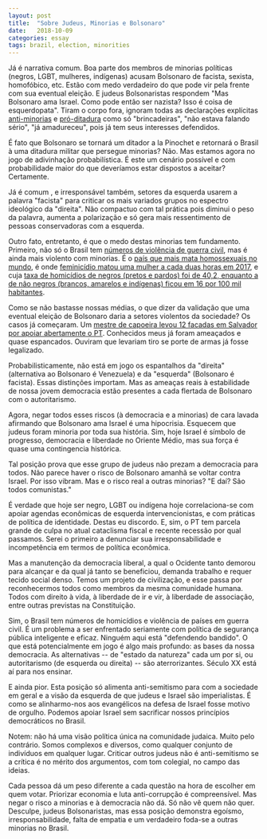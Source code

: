 ```yaml
---
layout: post
title:  "Sobre Judeus, Minorias e Bolsonaro"
date:   2018-10-09
categories: essay
tags: brazil, election, minorities
---
```


Já é narrativa comum. Boa parte dos membros de minorias políticas (negros, LGBT, mulheres, indígenas) acusam Bolsonaro de facista, sexista, homofóbico, etc. Estão com medo verdadeiro do que pode vir pela frente com sua eventual eleição. E judeus Bolsonaristas respondem "Mas Bolsonaro ama Israel. Como pode então ser nazista? Isso é coisa de esquerdopata". Tiram o corpo fora, ignoram todas as declarações explícitas [anti-minorias](https://www.youtube.com/watch?v=ghCP4r-hzYI) e [pró-ditadura](https://www.youtube.com/watch?v=-fMdCwlwg8E) como só "brincadeiras", "não estava falando sério", "já amadureceu", pois já tem seus interesses defendidos.

É fato que Bolsonaro se tornará um ditador a la Pinochet e retornará o Brasil à uma ditadura militar que persegue minorias? Não. Mas estamos agora no jogo de adivinhação probabilística. É este um cenário possível e com probabilidade maior do que deveríamos estar dispostos a aceitar? Certamente.

Já é comum , e irresponsável também, setores da esquerda usarem a palavra "facista" para criticar os mais variados grupos no espectro ideológico da "direita". Não compactuo com tal prática pois diminui o peso da palavra, aumenta a polarização e só gera mais ressentimento de pessoas conservadoras com a esquerda.

Outro fato, entretanto, é que o medo destas minorias tem fundamento. Primeiro, não só o Brasil tem [números de violência de guerra civil](http://www.ipea.gov.br/atlasviolencia/), mas é ainda mais violento com minorias. É o [país que mais mata homossexuais no mundo](https://www12.senado.leg.br/radio/1/noticia/brasil-e-o-pais-que-mais-mata-homossexuais-no-mundo), é onde [feminicídio matou uma mulher a cada duas horas em 2017](https://g1.globo.com/monitor-da-violencia/noticia/cresce-n-de-mulheres-vitimas-de-homicidio-no-brasil-dados-de-feminicidio-sao-subnotificados.ghtml), e cuja [taxa de homicídios de negros (pretos e pardos) foi de 40,2, enquanto a de não negros (brancos, amarelos e indígenas) ficou em 16 por 100 mil habitantes](https://exame.abril.com.br/brasil/homicidios-de-negros-no-pais-e-mais-que-o-dobro-do-de-brancos/).

Como se não bastasse nossas médias, o que dizer da validação que uma eventual eleição de Bolsonaro daria a setores violentos da sociedade? Os casos já começaram. Um [mestre de capoeira levou 12 facadas em Salvador por apoiar abertamente o PT](https://odia.ig.com.br/brasil/2018/10/5581693-mestre-de-capoeira-e-morto-por-eleitor-de-bolsonaro-apos-declarar-voto-no-pt.html). Conhecidos meus já foram ameaçados e quase espancados. Ouviram que levariam tiro se porte de armas já fosse legalizado.

Probabilisticamente, não está em jogo os espantalhos da "direita" (alternativa ao Bolsonaro é Venezuela) e da "esquerda" (Bolsonaro é facista). Essas distinções importam. Mas as ameaças reais à estabilidade de nossa jovem democracia estão presentes a cada flertada de Bolsonaro com o autoritarismo.

Agora, negar todos esses riscos (à democracia e a minorias) de cara lavada afirmando que Bolsonaro ama Israel é uma hipocrisia. Esquecem que judeus foram minoria por toda sua história. Sim, hoje Israel é símbolo de progresso, democracia e liberdade no Oriente Médio, mas sua força é quase uma contingencia histórica.

Tal posição prova que esse grupo de judeus não prezam a democracia para todos. Não parece haver o risco de Bolsonaro amanhã se voltar contra Israel. Por isso vibram. Mas e o risco real a outras minorias? "E daí? São todos comunistas."

É verdade que hoje ser negro, LGBT ou indígena hoje correlaciona-se com apoiar agendas econômicas de esquerda intervencionistas, e com práticas de política de identidade. Destas eu discordo. E, sim, o PT tem parcela grande de culpa no atual cataclisma fiscal e recente recessão por qual passamos. Serei o primeiro a denunciar sua irresponsabilidade e incompetência em termos de política econômica.

Mas a manutenção da democracia liberal, a qual o Ocidente tanto demorou para alcançar e da qual já tanto se beneficiou, demanda trabalho e requer tecido social denso. Temos um projeto de civilização, e esse passa por reconhecermos todos como membros da mesma comunidade humana. Todos com direito à vida, à liberdade de ir e vir, à liberdade de associação, entre outras previstas na Constituição.

Sim, o Brasil tem números de homicídios e violência de países em guerra civil. É um problema a ser enfrentado seriamente com política de segurança pública inteligente e eficaz. Ninguém aqui está "defendendo bandido". O que está potencialmente em jogo é algo mais profundo: as bases da nossa democracia. As alternativas -- de "estado da natureza" cada um por si, ou autoritarismo (de esquerda ou direita) -- são aterrorizantes. Século XX está aí para nos ensinar.

E ainda pior. Esta posição só alimenta anti-semitismo para com a sociedade em geral e a visão da esquerda de que judeus e Israel são imperialistas. É como se alinharmo-nos aos evangélicos na defesa de Israel fosse motivo de orgulho. Podemos apoiar Israel sem sacrificar nossos princípios democráticos no Brasil.

Notem: não há uma visão política única na comunidade judaica. Muito pelo contrário. Somos complexos e diversos, como qualquer conjunto de indivíduos em qualquer lugar. Criticar outros judeus não é anti-semitismo se a crítica é no mérito dos argumentos, com tom colegial, no campo das ideias.

Cada pessoa dá um peso diferente a cada questão na hora de escolher em quem votar. Priorizar economia e luta anti-corrupção é compreensível. Mas negar o risco a minorias e à democracia não dá. Só não vê quem não quer. Desculpe, judeus Bolsonaristas, mas essa posição demonstra egoísmo, irresponsabilidade, falta de empatia e um verdadeiro foda-se a outras minorias no Brasil.
